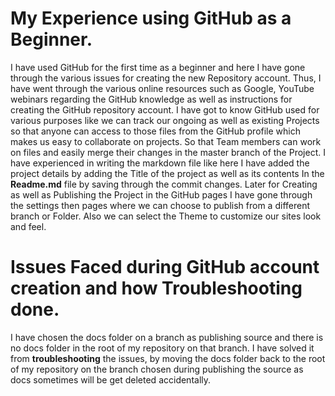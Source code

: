 # My Experience using GitHub as a Beginner.
I have used GitHub for the first time as a beginner and here I have gone through the various issues for creating the new Repository account. Thus, I have went through the various online resources such as Google, YouTube webinars regarding the GitHub knowledge as well as instructions for creating the GitHub repository account.
I have got to know GitHub used for various purposes like we can track our ongoing as well as existing Projects so that anyone can access to those files from the GitHub profile which makes us easy to collaborate on projects. So that Team members can work on files and easily merge their changes in the master branch of the Project.
I have experienced in writing the markdown file like here I have added the project details by adding the Title of the project as well as its contents In the **Readme.md** file by saving through the commit changes. Later for Creating as well as Publishing the Project in the GitHub pages I have gone through the settings then pages where we can choose to publish from a different branch or Folder. Also we can select the Theme to customize our sites look and feel.
# Issues Faced during GitHub account creation and how Troubleshooting done.
I have chosen the docs folder on a branch as publishing source and there is no docs folder in the root of my repository on that branch. I have solved it from **troubleshooting** the issues, by moving the docs folder back to the root of my repository on the branch chosen during publishing the source as docs sometimes will be get deleted accidentally.

